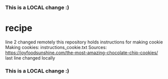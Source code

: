 ### This is a LOCAL change :)
# recipe
line 2 changed remotely
this repository holds instructions for making cookie
Making cookies: instructions_cookie.txt
Sources: https://joyfoodsunshine.com/the-most-amazing-chocolate-chip-cookies/
last line changed locally
### This is a LOCAL change :)